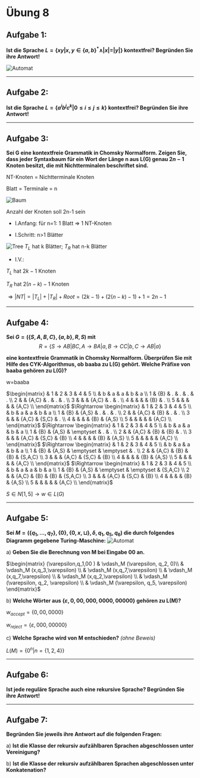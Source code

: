 # Übung 8
## Aufgabe 1:
**Ist die Sprache $L=\{xy | x,y \in \{a,b\}^* \land |x|=|y|\}$ kontextfrei? Begründen Sie ihre Antwort!**

![Automat](Automat1.jpg)

---
## Aufgabe 2:
**Ist die Sprache $L=\{a^ib^jc^k | 0 \leq i \leq j \leq k \}$  kontextfrei? Begründen Sie ihre Antwort!**

---
## Aufgabe 3:
**Sei G eine kontextfreie Grammatik in Chomsky Normalform. Zeigen Sie, dass jeder Syntaxbaum für ein Wort der Länge n aus L(G) genau $2n-1$ Knoten besitzt, die mit Nichtterminalen beschriftet sind.**

NT-Knoten = Nichtterminale Knoten

Blatt = Terminale = n


![Baum](tree.png)

Anzahl der Knoten soll 2n-1 sein
 * I.Anfang: für n=1: 1 Blatt $\Rightarrow$ 1 NT-Knoten

 * I.Schritt: n>1 Blätter

 ![Tree](tree2.png)
 $T_L$ hat k Blätter;
 $T_R$ hat n-k Blätter

 * I.V.:

 $T_L$ hat $2k-1$ Knoten

 $T_R$ hat $2(n-k)-1$ Knoten

 $\Rightarrow |NT|=|T_L|+|T_R|+Root =(2k-1) + (2(n-k)-1) +1 = 2n-1$

---
## Aufgabe 4:
**Sei $G=(\{S,A,B,C\},\{a,b\},R,S)$ mit**
$$R=\{S \rightarrow AB | BC, A \rightarrow BA | a, B \rightarrow CC | b, C \rightarrow AB | a\}$$

**eine kontextfreie Grammatik in Chomsky Normalform. Überprüfen Sie mit Hilfe des CYK-Algorithmus, ob baaba zu L(G) gehört. Welche Präfixe von baaba gehören zu L(G)?**

w=baaba

$\begin{matrix}
   &  1  &  2    &  3    &  4  &  5    \\
   &  b  &  a    &  a    &  b  &  a    \\
 1 & {B} &  .    &  .    &  .  &  .    \\
 2 &     & {A,C} &  .    &  .  &  .    \\
 3 &     &       & {A,C} &  .  &  .    \\
 4 &     &       &       & {B} &  .    \\
 5 &     &       &       &     & {A,C} \\
\end{matrix}$
$\Rightarrow \begin{matrix}
   &  1  &  2    &  3    &  4    &  5    \\
   &  b  &  a    &  a    &  b    &  a    \\
 1 & {B} & {A,S} &  .    &  .    &  .    \\
 2 &     & {A,C} & {B}   &  .    &  .    \\
 3 &     &       & {A,C} & {S,C} &  .    \\
 4 &     &       &       & {B}   & {A,S} \\
 5 &     &       &       &       & {A,C} \\
\end{matrix}$
$\Rightarrow \begin{matrix}
   &  1  &  2    &  3        &  4    &  5    \\
   &  b  &  a    &  a        &  b    &  a    \\
 1 & {B} & {A,S} & \emptyset &  .    &  .    \\
 2 &     & {A,C} & {B}       & {B}   &  .    \\
 3 &     &       & {A,C}     & {S,C} & {B}   \\
 4 &     &       &           & {B}   & {A,S} \\
 5 &     &       &           &       & {A,C} \\
\end{matrix}$
$\Rightarrow \begin{matrix}
   &  1  &  2    &  3        &  4        &  5      \\
   &  b  &  a    &  a        &  b        &  a      \\
 1 & {B} & {A,S} & \emptyset & \emptyset &  .      \\
 2 &     & {A,C} & {B}       & {B}       & {S,A,C} \\
 3 &     &       & {A,C}     & {S,C}     & {B}     \\
 4 &     &       &           & {B}       & {A,S}   \\
 5 &     &       &           &           & {A,C}   \\
\end{matrix}$
$\Rightarrow \begin{matrix}
   &  1  &  2    &  3        &  4        &  5      \\
   &  b  &  a    &  a        &  b        &  a      \\
 1 & {B} & {A,S} & \emptyset & \emptyset & {S,A,C} \\
 2 &     & {A,C} & {B}       & {B}       & {S,A,C} \\
 3 &     &       & {A,C}     & {S,C}     & {B}     \\
 4 &     &       &           & {B}       & {A,S}   \\
 5 &     &       &           &           & {A,C}   \\
\end{matrix}$

$S\in N[1,5] \rightarrow w \in L(G)$

---
## Aufgabe 5:
**Sei $M=(\{q_1,...,q_7\},\{0\},\{0,x,\sqcup \},\delta,q_1,q_5,q_6)$ die durch folgendes Diagramm gegebene Turing-Maschine:**
![Automat](Automat.png)

 a) **Geben Sie die Berechnung von M bei Eingabe 00 an.**

 $\begin{matrix}
 (\varepsilon,q_1,00 ) & \vdash_M (\varepsilon, q_2, 0)\\
  & \vdash_M (x,q_3,\varepsilon) \\
  & \vdash_M (x,q_7,\varepsilon) \\
  & \vdash_M (x,q_7,\varepsilon) \\
  & \vdash_M (x,q_2,\varepsilon) \\
  & \vdash_M (\varepsilon, q_2, \varepsilon) \\
  & \vdash_M (\varepsilon, q_5, \varepsilon)
 \end{matrix}$

 b) **Welche Wörter aus $\{\varepsilon, 0, 00, 000, 0000, 00000\}$ gehören zu L(M)?**

  $w_{accept}=\{0,00,0000\}$

  $w_{reject}=\{\varepsilon, 000,00000\}$

 c) **Welche Sprache wird von M entschieden?** *(ohne Beweis)*

 $L(M)=\{0^n| n=\{1,2,4\}\}$

---
## Aufgabe 6:
**Ist jede reguläre Sprache auch eine rekursive Sprache? Begründen Sie ihre Antwort!**

---
## Aufgabe 7:
**Begründen Sie jeweils ihre Antwort auf die folgenden Fragen:**

 a) **Ist die Klasse der rekursiv aufzählbaren Sprachen abgeschlossen unter Vereinigung?**

 b) **Ist die Klasse der rekursiv aufzählbaren Sprachen abgeschlossen unter Konkatenation?**
